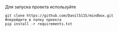 Для запуска проекта используйте
```
git clone https://github.com/Danil5115/mindbox.git
#перейдите в папку проекта
pip install -r requirements.txt
```
